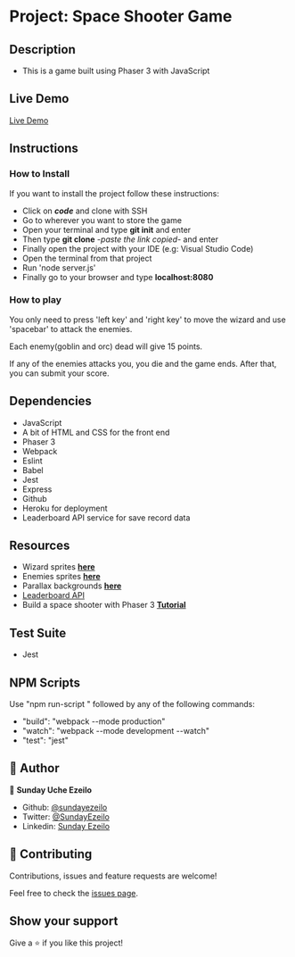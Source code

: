 # Project:  Space Shooter Game

## Description

* This is a game built using Phaser 3 with JavaScript

## Live Demo

[Live Demo]()

## Instructions

### How to Install

If you want to install the project follow these instructions:


- Click on ***code*** and clone with SSH
- Go to wherever you want to store the game
- Open your terminal and type **git init** and enter
- Then type **git clone** -*paste the link copied*- and enter
- Finally open the project with your IDE (e.g: Visual Studio Code)
- Open the terminal from that project
- Run 'node server.js'
- Finally go to your browser and type **localhost:8080**

### How to play

You only need to press 'left key' and 'right key' to move the wizard and use 'spacebar' to attack the enemies.

Each enemy(goblin and orc) dead will give 15 points.

If any of the enemies attacks you, you die and the game ends. After that, you can submit your score.


## Dependencies

- JavaScript
- A bit of HTML and CSS for the front end
- Phaser 3
- Webpack
- Eslint
- Babel
- Jest
- Express
- Github
- Heroku for deployment
- Leaderboard API service for save record data

## Resources

- Wizard sprites **[here](https://craftpix.net/freebies/wizard-character-free-sprite/)**
- Enemies sprites **[here](https://craftpix.net/freebies/free-orc-ogre-and-goblin-chibi-2d-game-sprites/)**
- Parallax backgrounds **[here](https://craftpix.net/freebies/free-horizontal-2d-game-backgrounds/)**
- [Leaderboard API](https://www.notion.so/microverse/Leaderboard-API-service-24c0c3c116974ac49488d4eb0267ade3)
- Build a space shooter with Phaser 3 **[Tutorial](https://learn.yorkcs.com/category/tutorials/gamedev/phaser-3/build-a-space-shooter-with-phaser-3/)**

## Test Suite

- Jest

## NPM Scripts

Use "npm run-script " followed by any of the following commands: 

- "build": "webpack --mode production"
- "watch": "webpack --mode development --watch"
- "test": "jest"


## 👤 Author

👤 **Sunday Uche Ezeilo**

- Github: [@sundayezeilo](https://github.com/ezeilo-su)
- Twitter: [@SundayEzeilo](https://twitter.com/SundayEzeilo)
- Linkedin: [Sunday Ezeilo](https://www.linkedin.com/in/sunday-ezeilo-a6a67664/)

## 🤝 Contributing

Contributions, issues and feature requests are welcome!

Feel free to check the [issues page](https://github.com/ezeilo-su/space-shooter-game/issues).

## Show your support

Give a ⭐️ if you like this project!